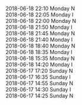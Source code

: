 2018-06-18 22:10 Monday  N  
2018-06-18 22:05 Monday  I  
2018-06-18 22:00 Monday  N  
2018-06-18 21:50 Monday  I  
2018-06-18 21:45 Monday  N  
2018-06-18 21:40 Monday  I  
2018-06-18 18:40 Monday  N  
2018-06-18 18:35 Monday  I  
2018-06-18 15:35 Monday  N  
2018-06-18 14:20 Monday  I  
2018-06-17 17:20 Sunday  N  
2018-06-17 16:35 Sunday  I  
2018-06-17 14:55 Sunday  N  
2018-06-17 14:30 Sunday  I  
2018-06-17 14:25 Sunday  N  
